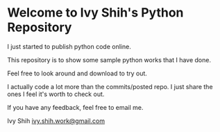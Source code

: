 # Welcome to Ivy Shih's Python Repository

I just started to publish python code online.

This repository is to show some sample python works that I have done.

Feel free to look around and download to try out.

I actually code a lot more than the commits/posted repo.
I just share the ones I feel it's worth to check out.

If you have any feedback, feel free to email me.


Ivy Shih  ivy.shih.work@gmail.com
